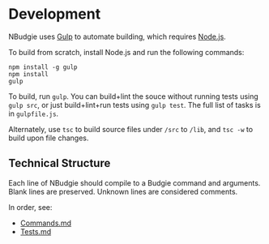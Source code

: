 # Development

NBudgie uses [Gulp](http://gulpjs.com/) to automate building, which requires [Node.js](http://node.js.org).

To build from scratch, install Node.js and run the following commands:

```
npm install -g gulp
npm install
gulp
```

To build, run `gulp`.
You can build+lint the souce without running tests using `gulp src`, or just build+lint+run tests using `gulp test`.
The full list of tasks is in `gulpfile.js`.

Alternately, use `tsc` to build source files under `/src` to `/lib`, and `tsc -w` to build upon file changes.

## Technical Structure

Each line of NBudgie should compile to a Budgie command and arguments.
Blank lines are preserved.
Unknown lines are considered comments.

In order, see:
* [Commands.md](./Commands.md)
* [Tests.md](./Tests.md)
